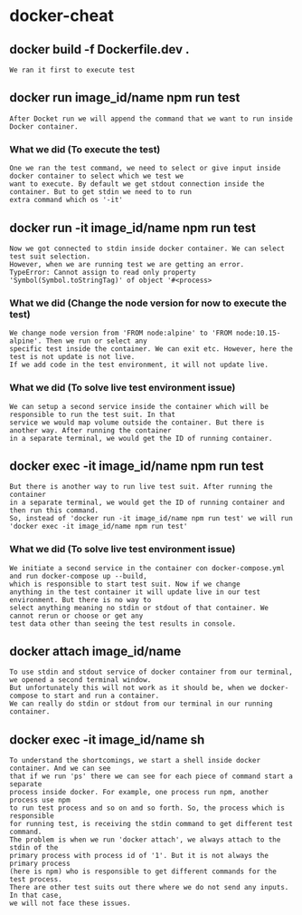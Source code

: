 # docker-cheat

## docker build -f Dockerfile.dev .

```
We ran it first to execute test
```

## docker run image_id/name npm run test
```
After Docket run we will append the command that we want to run inside Docker container.
```

### What we did (To execute the test)
```
One we ran the test command, we need to select or give input inside docker container to select which we test we
want to execute. By default we get stdout connection inside the container. But to get stdin we need to to run
extra command which os '-it'
```

## docker run -it image_id/name npm run test
```
Now we got connected to stdin inside docker container. We can select test suit selection.
However, when we are running test we are getting an error.
TypeError: Cannot assign to read only property 'Symbol(Symbol.toStringTag)' of object '#<process>
```

### What we did (Change the node version for now to execute the test)
```
We change node version from 'FROM node:alpine' to 'FROM node:10.15-alpine'. Then we run or select any
specific test inside the container. We can exit etc. However, here the test is not update is not live.
If we add code in the test environment, it will not update live.   
```

### What we did (To solve live test environment issue)
```
We can setup a second service inside the container which will be responsible to run the test suit. In that
service we would map volume outside the container. But there is another way. After running the container
in a separate terminal, we would get the ID of running container.   
```

## docker exec -it image_id/name npm run test
```
But there is another way to run live test suit. After running the container
in a separate terminal, we would get the ID of running container and then run this command.
So, instead of 'docker run -it image_id/name npm run test' we will run
'docker exec -it image_id/name npm run test'   
```

### What we did (To solve live test environment issue)
```
We initiate a second service in the container con docker-compose.yml and run docker-compose up --build,
which is responsible to start test suit. Now if we change
anything in the test container it will update live in our test environment. But there is no way to
select anything meaning no stdin or stdout of that container. We cannot rerun or choose or get any
test data other than seeing the test results in console.        
```

## docker attach image_id/name
```
To use stdin and stdout service of docker container from our terminal, we opened a second terminal window.
But unfortunately this will not work as it should be, when we docker-compose to start and run a container.
We can really do stdin or stdout from our terminal in our running container.       
```

## docker exec -it image_id/name sh
```
To understand the shortcomings, we start a shell inside docker container. And we can see
that if we run 'ps' there we can see for each piece of command start a separate
process inside docker. For example, one process run npm, another process use npm
to run test process and so on and so forth. So, the process which is responsible
for running test, is receiving the stdin command to get different test command.
The problem is when we run 'docker attach', we always attach to the stdin of the
primary process with process id of '1'. But it is not always the primary process
(here is npm) who is responsible to get different commands for the test process.
There are other test suits out there where we do not send any inputs. In that case,
we will not face these issues.             
```
